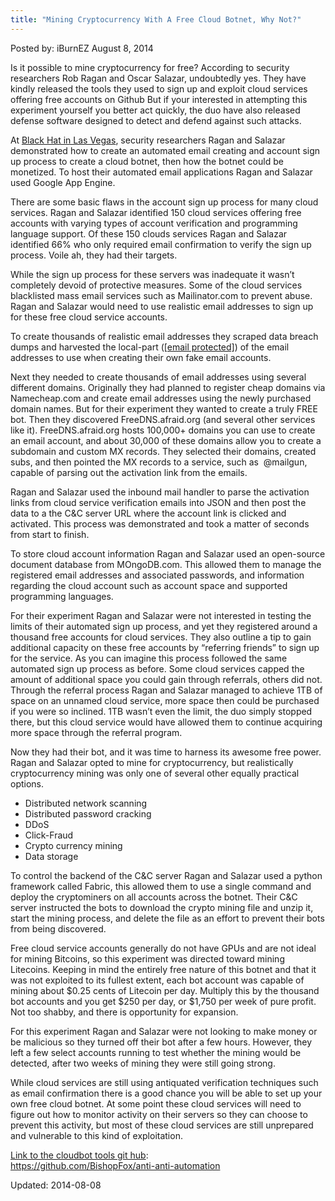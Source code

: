 ```yaml
---
title: "Mining Cryptocurrency With A Free Cloud Botnet, Why Not?"
---
```


Posted by: iBurnEZ </a></span>
<span>August 8, 2014</span>

<p>Is it possible to mine cryptocurrency for free? According to security researchers Rob Ragan and Oscar Salazar, undoubtedly yes. They have kindly released the tools they used to sign up and exploit cloud services offering free accounts on Github But if your interested in attempting this experiment yourself you better act quickly, the duo have also released defense software designed to detect and defend against such attacks.</p>
<p>At <a href="https://www.blackhat.com/us-14/" target="_blank">Black Hat in Las Vegas</a>, security researchers Ragan and Salazar demonstrated how to create an automated email creating and account sign up process to create a cloud botnet, then how the botnet could be monetized. To host their automated email applications Ragan and Salazar used Google App Engine.</p>
<p>There are some basic flaws in the account sign up process for many cloud services. Ragan and Salazar identified 150 cloud services offering free accounts with varying types of account verification and programming language support. Of these 150 clouds services Ragan and Salazar identified 66% who only required email confirmation to verify the sign up process. Voile ah, they had their targets.</p>
<p>While the sign up process for these servers was inadequate it wasn’t completely devoid of protective measures. Some of the cloud services blacklisted mass email services such as Mailinator.com to prevent abuse. Ragan and Salazar would need to use realistic email addresses to sign up for these free cloud service accounts.</p>
<p>To create thousands of realistic email addresses they scraped data breach dumps and harvested the local-part (<a href="https://gir.pub/deepdotweb/cdn-cgi/l/email-protection" class="__cf_email__" data-cfemail="2b4744484a47065b4a595f6b4f44464a424505484446">[email&#160;protected]</a>) of the email addresses to use when creating their own fake email accounts.</p>
<p>Next they needed to create thousands of email addresses using several different domains. Originally they had planned to register cheap domains via Namecheap.com and create email addresses using the newly purchased domain names. But for their experiment they wanted to create a truly FREE bot. Then they discovered FreeDNS.afraid.org (and several other services like it). FreeDNS.afraid.org hosts 100,000+ domains you can use to create an email account, and about 30,000 of these domains allow you to create a subdomain and custom MX records. They selected their domains, created subs, and then pointed the MX records to a service, such as  @mailgun, capable of parsing out the activation link from the emails.</p>
<p>Ragan and Salazar used the inbound mail handler to parse the activation links from cloud service verification emails into JSON and then post the data to a the C&amp;C server URL where the account link is clicked and activated. This process was demonstrated and took a matter of seconds from start to finish.</p>
<p>To store cloud account information Ragan and Salazar used an open-source document database from MOngoDB.com. This allowed them to manage the registered email addresses and associated passwords, and information regarding the cloud account such as account space and supported programming languages.</p>
<p>For their experiment Ragan and Salazar were not interested in testing the limits of their automated sign up process, and yet they registered around a thousand free accounts for cloud services. They also outline a tip to gain additional capacity on these free accounts by “referring friends” to sign up for the service. As you can imagine this process followed the same automated sign up process as before. Some cloud services capped the amount of additional space you could gain through referrals, others did not. Through the referral process Ragan and Salazar managed to achieve 1TB of space on an unnamed cloud service, more space then could be purchased if you were so inclined. 1TB wasn’t even the limit, the duo simply stopped there, but this cloud service would have allowed them to continue acquiring more space through the referral program.</p>
<p>Now they had their bot, and it was time to harness its awesome free power.  Ragan and Salazar opted to mine for cryptocurrency, but realistically cryptocurrency mining was only one of several other equally practical options.</p>
<ul>
<li>Distributed network scanning</li>
<li>Distributed password cracking</li>
<li>DDoS</li>
<li>Click-Fraud</li>
<li>Crypto currency mining</li>
<li>Data storage</li>
</ul>
<p>To control the backend of the C&amp;C server Ragan and Salazar used a python framework called Fabric, this allowed them to use a single command and deploy the cryptominers on all accounts across the botnet. Their C&amp;C server instructed the bots to download the crypto mining file and unzip it, start the mining process, and delete the file as an effort to prevent their bots from being discovered.</p>
<p>Free cloud service accounts generally do not have GPUs and are not ideal for mining Bitcoins, so this experiment was directed toward mining Litecoins. Keeping in mind the entirely free nature of this botnet and that it was not exploited to its fullest extent, each bot account was capable of mining about $0.25 cents of Litecoin per day. Multiply this by the thousand bot accounts and you get $250 per day, or $1,750 per week of pure profit. Not too shabby, and there is opportunity for expansion.</p>
<p>For this experiment Ragan and Salazar were not looking to make money or be malicious so they turned off their bot after a few hours. However, they left a few select accounts running to test whether the mining would be detected, after two weeks of mining they were still going strong.</p>
<p>While cloud services are still using antiquated verification techniques such as email confirmation there is a good chance you will be able to set up your own free cloud botnet. At some point these cloud services will need to figure out how to monitor activity on their servers so they can choose to prevent this activity, but most of these cloud services are still unprepared and vulnerable to this kind of exploitation.</p>
<p><span style="text-decoration: underline;">Link to the cloudbot tools git hub</span>:<br />
<a href="https://github.com/BishopFox/anti-anti-automation" target="_blank">https://github.com/<wbr />BishopFox/anti-anti-automation</a></p>
</div>

Updated: 2014-08-08